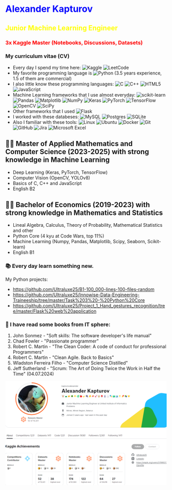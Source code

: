 # <span align="center" style="color: blue">Alexander Kapturov</span>
## <span align="center" style="color: yellow">Junior Machine Learning Engineer</span>
### <span align="center" style="color: red">3x Kaggle Master (Notebooks, Discussions, Datasets)</span>

### My curriculum vitae (CV)

* Every day I spend my time here:
![Kaggle](https://img.shields.io/badge/Kaggle-035a7d?style=for-the-badge&logo=kaggle&logoColor=white)
![LeetCode](https://img.shields.io/badge/LeetCode-000000?style=for-the-badge&logo=LeetCode&logoColor=#d16c06)
* My favorite programming language is
![Python](https://img.shields.io/badge/python-3670A0?style=for-the-badge&logo=python&logoColor=ffdd54)
(3.5 years experience, 1.5 of them are commercial)
* I also little know these programming languages:
![C](https://img.shields.io/badge/c-%2300599C.svg?style=for-the-badge&logo=c&logoColor=white)
![C++](https://img.shields.io/badge/c++-%2300599C.svg?style=for-the-badge&logo=c%2B%2B&logoColor=white)
![HTML5](https://img.shields.io/badge/html5-%23E34F26.svg?style=for-the-badge&logo=html5&logoColor=white)
![JavaScript](https://img.shields.io/badge/javascript-%23323330.svg?style=for-the-badge&logo=javascript&logoColor=%23F7DF1E)
* Machine Learning frameworks that I use almost everyday:
![scikit-learn](https://img.shields.io/badge/scikit--learn-%23F7931E.svg?style=for-the-badge&logo=scikit-learn&logoColor=white)
![Pandas](https://img.shields.io/badge/pandas-%23150458.svg?style=for-the-badge&logo=pandas&logoColor=white)
![Matplotlib](https://img.shields.io/badge/Matplotlib-%23ffffff.svg?style=for-the-badge&logo=Matplotlib&logoColor=black)
![NumPy](https://img.shields.io/badge/numpy-%23013243.svg?style=for-the-badge&logo=numpy&logoColor=white)
![Keras](https://img.shields.io/badge/Keras-%23D00000.svg?style=for-the-badge&logo=Keras&logoColor=white)
![PyTorch](https://img.shields.io/badge/PyTorch-%23EE4C2C.svg?style=for-the-badge&logo=PyTorch&logoColor=white)
![TensorFlow](https://img.shields.io/badge/TensorFlow-%23FF6F00.svg?style=for-the-badge&logo=TensorFlow&logoColor=white)
![OpenCV](https://img.shields.io/badge/opencv-%23white.svg?style=for-the-badge&logo=opencv&logoColor=white)
![SciPy](https://img.shields.io/badge/SciPy-%230C55A5.svg?style=for-the-badge&logo=scipy&logoColor=%white)
* Other frameworks that I used
![Flask](https://img.shields.io/badge/flask-%23000.svg?style=for-the-badge&logo=flask&logoColor=white)
* I worked with these databeses:
![MySQL](https://img.shields.io/badge/mysql-4479A1.svg?style=for-the-badge&logo=mysql&logoColor=white)
![Postgres](https://img.shields.io/badge/postgres-%23316192.svg?style=for-the-badge&logo=postgresql&logoColor=white)
![SQLite](https://img.shields.io/badge/sqlite-%2307405e.svg?style=for-the-badge&logo=sqlite&logoColor=white)
* Also I familiar with these tools:
![Linux](https://img.shields.io/badge/Linux-FCC624?style=for-the-badge&logo=linux&logoColor=black)
![Ubuntu](https://img.shields.io/badge/Ubuntu-E95420?style=for-the-badge&logo=ubuntu&logoColor=white)
![Docker](https://img.shields.io/badge/docker-%230db7ed.svg?style=for-the-badge&logo=docker&logoColor=white)
![Git](https://img.shields.io/badge/git-%23F05033.svg?style=for-the-badge&logo=git&logoColor=white)
![GitHub](https://img.shields.io/badge/github-%23121011.svg?style=for-the-badge&logo=github&logoColor=white)
![Jira](https://img.shields.io/badge/jira-%230A0FFF.svg?style=for-the-badge&logo=jira&logoColor=white) 
![Microsoft Excel](https://img.shields.io/badge/Microsoft_Excel-217346?style=for-the-badge&logo=microsoft-excel&logoColor=white)

## 🧑‍🔬 Master of Applied Mathematics and Computer Science (2023-2025) with strong knowledge in Machine Learning
- Deep Learning (Keras, PyTorch, TensorFlow)
- Computer Vision (OpenCV, YOLOv8)
- Basics of C, C++ and JavaScript
- English B2
## 👨‍🎓 Bachelor of Economics (2019-2023) with strong knowledge in Mathematics and Statistics
- Lineal Algebra, Calculus, Theory of Probability, Mathematical Statistics and other
- Python Core (4 kyu at Code Wars, top 11%)
- Machine Learning (Numpy, Pandas, Matplotlib, Scipy, Seaborn, Scikit-learn)
- English B1

### 📚 Every day learn something new.
My Python projects: 
- https://github.com/Ultraluxe25/B1-100_000-lines-100-files-random
- https://github.com/Ultraluxe25/Innowise-Data-Engineering-Traineeship/tree/master/Task%203%20-%20Python%20Core
- https://github.com/Ultraluxe25/Project_1_Hand_gestures_recognition/tree/master/Flask%20web%20application

### 📗 I have read some books from IT sphere:
1) John Sonmez - "Soft skills: The software developer's life manual"
2) Chad Fowler - "Passionate programmer"
3) Robert C. Martin - "The Clean Coder: A code of conduct for professional Programmers"
4) Robert C. Martin - "Clean Agile. Back to Basics"
5) Wladston Ferreira Filho - "Computer Science Distilled"
6) Jeff Sutherland - "Scrum: The Art of Doing Twice the Work in Half the Time" (04.07.2024)

![](Kaggle_Contributor.png)